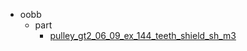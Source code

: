 * oobb
  * part
    * [pulley_gt2_06_09_ex_144_teeth_shield_sh_m3](oobb/part/pulley_gt2_06_09_ex_144_teeth_shield_sh_m3)
